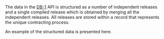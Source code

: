 The data in the [DB-1](https://public.mtender.gov.md/tenders) API is structured as a number of independent releases and a single compiled release which is obtained by merging all the independent releases. All releases are stored within a record that represents the unique contracting process.

An example of the structured data is presented here.

